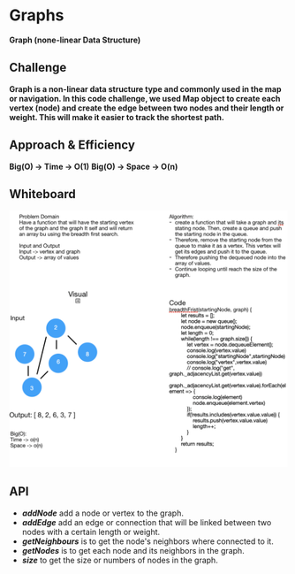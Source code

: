 # Graphs
**Graph (none-linear Data Structure)**

## Challenge
**Graph is a non-linear data structure type and commonly used in the map or navigation. In this code challenge, we used Map object to create each vertex (node) and create the edge between two nodes and their length or weight. This will make it easier to track the shortest path.**

## Approach & Efficiency
**Big(O) -> Time -> O(1)**
**Big(O) -> Space -> O(n)**

## Whiteboard
![Whiteboard](./bfs.png)

## API
- **_addNode_** add a node or vertex to the graph.
- **_addEdge_** add an edge or connection that will be linked between two nodes with a certain length or weight.
- **_getNeighbours_** is to get the node's neighbors where connected to it.
- **_getNodes_** is to get each node and its neighbors in the graph.
- **_size_** to get the size or numbers of nodes in the graph.